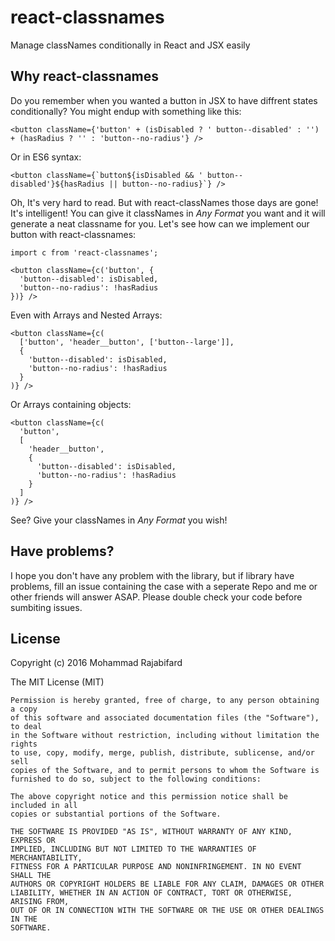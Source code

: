 # react-classnames
Manage classNames conditionally in React and JSX easily

## Why react-classnames
Do you remember when you wanted a button in JSX to have diffrent states conditionally? You might endup with something like this:
```
<button className={'button' + (isDisabled ? ' button--disabled' : '') + (hasRadius ? '' : 'button--no-radius'} />
```
Or in ES6 syntax:
```
<button className={`button${isDisabled && ' button--disabled'}${hasRadius || button--no-radius}`} />
```
Oh, It's very hard to read. But with react-classNames those days are gone! It's intelligent! You can give it classNames in *Any Format* you want and it will generate a neat classname for you. Let's see how can we implement our button with react-classnames:
```
import c from 'react-classnames';

<button className={c('button', {
  'button--disabled': isDisabled,
  'button--no-radius': !hasRadius
})} />
```
Even with Arrays and Nested Arrays: 
```
<button className={c(
  ['button', 'header__button', ['button--large']],
  {
    'button--disabled': isDisabled,
    'button--no-radius': !hasRadius
  }
)} />
```
Or Arrays containing objects:
```
<button className={c(
  'button', 
  [
    'header__button', 
    {
      'button--disabled': isDisabled,
      'button--no-radius': !hasRadius
    }
  ]
)} />
```
See? Give your classNames in *Any Format* you wish!

## Have problems?
I hope you don't have any problem with the library, but if library have problems, fill an issue containing the case with a seperate Repo and me or other friends will answer ASAP. Please double check your code before sumbiting issues.

## License
Copyright (c) 2016 Mohammad Rajabifard

The MIT License (MIT)
```
Permission is hereby granted, free of charge, to any person obtaining a copy
of this software and associated documentation files (the "Software"), to deal
in the Software without restriction, including without limitation the rights
to use, copy, modify, merge, publish, distribute, sublicense, and/or sell
copies of the Software, and to permit persons to whom the Software is
furnished to do so, subject to the following conditions:

The above copyright notice and this permission notice shall be included in all
copies or substantial portions of the Software.

THE SOFTWARE IS PROVIDED "AS IS", WITHOUT WARRANTY OF ANY KIND, EXPRESS OR
IMPLIED, INCLUDING BUT NOT LIMITED TO THE WARRANTIES OF MERCHANTABILITY,
FITNESS FOR A PARTICULAR PURPOSE AND NONINFRINGEMENT. IN NO EVENT SHALL THE
AUTHORS OR COPYRIGHT HOLDERS BE LIABLE FOR ANY CLAIM, DAMAGES OR OTHER
LIABILITY, WHETHER IN AN ACTION OF CONTRACT, TORT OR OTHERWISE, ARISING FROM,
OUT OF OR IN CONNECTION WITH THE SOFTWARE OR THE USE OR OTHER DEALINGS IN THE
SOFTWARE.
```
